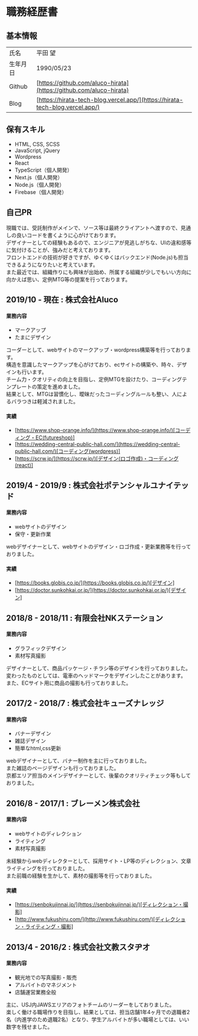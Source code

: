# 職務経歴書

## 基本情報
|          |                                                                    |
| -------- | ------------------------------------------------------------------ |
| 氏名     | 平田 望                                                            |
| 生年月日 | 1990/05/23                                                         |
| Github   | [https://github.com/aluco-hirata](https://github.com/aluco-hirata) |
| Blog   | [https://hirata-tech-blog.vercel.app/](https://hirata-tech-blog.vercel.app/) |

## 保有スキル
* HTML, CSS, SCSS
* JavaScript, jQuery
* Wordpress
* React
* TypeScript（個人開発）
* Next.js（個人開発）
* Node.js（個人開発）
* Firebase（個人開発）



## 自己PR
現職では、受託制作がメインで、ソース等は最終クライアントへ渡すので、見通しの良いコードを書くように心がけております。  
デザイナーとしての経験もあるので、エンジニアが見逃しがちな、UIの違和感等に気付けることが、強みだと考えております。  
フロントエンドの技術が好きですが、ゆくゆくはバックエンド(Node.js)も担当できるようになりたいと考えています。  
また最近では、組織作りにも興味が出始め、所属する組織が少しでもいい方向に向かえば思い、定例MTG等の提案を行っております。



## 2019/10 - 現在 : 株式会社Aluco
#### 業務内容
* マークアップ
* たまにデザイン

コーダーとして、webサイトのマークアップ・wordpress構築等を行っております。  
構造を意識したマークアップを心がけており、ecサイトの構築や、時々、デザインも行います。  
チーム力・クオリティの向上を目指し、定例MTGを設けたり、コーディングテンプレートの策定を進めました。  
結果として、MTGは習慣化し、曖昧だったコーディングルールも整い、人によるバラつきは軽減されました。


#### 実績
* [https://www.shop-orange.info/](https://www.shop-orange.info/)[コーディング・EC(futureshop)]
* [https://wedding-central-public-hall.com/](https://wedding-central-public-hall.com/)[コーディング(wordpress)]
* [https://scrw.jp/](https://scrw.jp/)[デザイン(ロゴ作成)・コーディング(react)]



## 2019/4 - 2019/9 : 株式会社ポテンシャルユナイテッド
#### 業務内容
* webサイトのデザイン
* 保守・更新作業

webデザイナーとして、webサイトのデザイン・ロゴ作成・更新業務等を行っておりました。

#### 実績
* [https://books.globis.co.jp/](https://books.globis.co.jp/)[デザイン]
* [https://doctor.sunkohkai.or.jp/](https://doctor.sunkohkai.or.jp/)[デザイン]



## 2018/8 - 2018/11 : 有限会社NKステーション
#### 業務内容
* グラフィックデザイン
* 素材写真撮影  

デザイナーとして、商品パッケージ・チラシ等のデザインを行っておりました。  
変わったものとしては、電車のヘッドマークをデザインしたことがあります。  
また、ECサイト用に商品の撮影も行っておりました。



## 2017/2 - 2018/7 : 株式会社キューズナレッジ
#### 業務内容
* バナーデザイン
* 雑誌デザイン
* 簡単なhtml,css更新  

webデザイナーとして、バナー制作を主に行っておりました。  
また雑誌のページデザインも行っておりました。  
京都エリア担当のメインデザイナーとして、後輩のクオリティチェック等もしておりました。



## 2016/8 - 2017/1 : ブレーメン株式会社
#### 業務内容
* webサイトのディレクション
* ライティング
* 素材写真撮影  

未経験からwebディレクターとして、採用サイト・LP等のディレクション、文章ライティングを行っておりました。  
また前職の経験を生かして、素材の撮影等を行っておりました。

#### 実績
* [https://senbokujinnai.jp/](https://senbokujinnai.jp/)[ディレクション・撮影]
* [http://www.fukushiru.com/](http://www.fukushiru.com/)[ディレクション・ライティング・撮影]



## 2013/4 - 2016/2 : 株式会社文教スタヂオ
#### 業務内容
* 観光地での写真撮影・販売
* アルバイトのマネジメント
* 店舗運営業務全般  

主に、USJ内JAWSエリアのフォトチームのリーダーをしておりました。  
楽しく働ける職場作りを目指し、結果としては、担当店舗1年4ヶ月での退職者2名（内進学のため退職2名）となり、学生アルバイトが多い職場としては、いい数字を残せました。